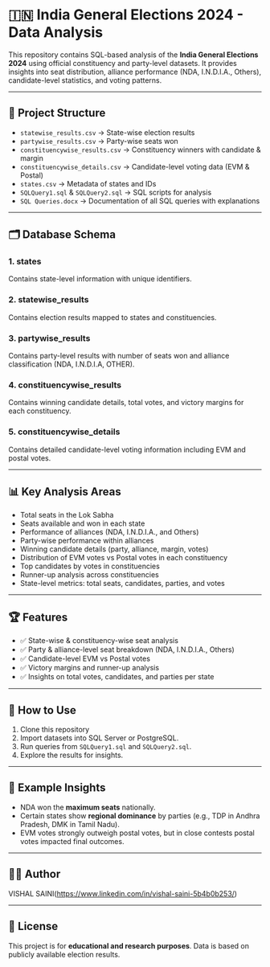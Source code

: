 # 🇮🇳 India General Elections 2024 - Data Analysis

This repository contains SQL-based analysis of the **India General
Elections 2024** using official constituency and party-level datasets.
It provides insights into seat distribution, alliance performance (NDA,
I.N.D.I.A., Others), candidate-level statistics, and voting patterns.

------------------------------------------------------------------------

## 📂 Project Structure

-   `statewise_results.csv` → State-wise election results
-   `partywise_results.csv` → Party-wise seats won
-   `constituencywise_results.csv` → Constituency winners with candidate
    & margin
-   `constituencywise_details.csv` → Candidate-level voting data (EVM &
    Postal)
-   `states.csv` → Metadata of states and IDs
-   `SQLQuery1.sql` & `SQLQuery2.sql` → SQL scripts for analysis
-   `SQL Queries.docx` → Documentation of all SQL queries with
    explanations

------------------------------------------------------------------------

## 🗂️ Database Schema

### 1. **states**

Contains state-level information with unique identifiers.

### 2. **statewise_results**

Contains election results mapped to states and constituencies.

### 3. **partywise_results**

Contains party-level results with number of seats won and alliance
classification (NDA, I.N.D.I.A, OTHER).

### 4. **constituencywise_results**

Contains winning candidate details, total votes, and victory margins for
each constituency.

### 5. **constituencywise_details**

Contains detailed candidate-level voting information including EVM and
postal votes.

------------------------------------------------------------------------

## 📊 Key Analysis Areas

-   Total seats in the Lok Sabha
-   Seats available and won in each state
-   Performance of alliances (NDA, I.N.D.I.A., and Others)
-   Party-wise performance within alliances
-   Winning candidate details (party, alliance, margin, votes)
-   Distribution of EVM votes vs Postal votes in each constituency
-   Top candidates by votes in constituencies
-   Runner-up analysis across constituencies
-   State-level metrics: total seats, candidates, parties, and votes

------------------------------------------------------------------------

## 🏆 Features

-   ✅ State-wise & constituency-wise seat analysis
-   ✅ Party & alliance-level seat breakdown (NDA, I.N.D.I.A., Others)
-   ✅ Candidate-level EVM vs Postal votes
-   ✅ Victory margins and runner-up analysis
-   ✅ Insights on total votes, candidates, and parties per state

------------------------------------------------------------------------

## 🚀 How to Use

1.  Clone this repository
2.  Import datasets into SQL Server or PostgreSQL.
3.  Run queries from `SQLQuery1.sql` and `SQLQuery2.sql`.
4.  Explore the results for insights.

------------------------------------------------------------------------

## 📌 Example Insights

-   NDA won the **maximum seats** nationally.
-   Certain states show **regional dominance** by parties (e.g., TDP in
    Andhra Pradesh, DMK in Tamil Nadu).
-   EVM votes strongly outweigh postal votes, but in close contests
    postal votes impacted final outcomes.

------------------------------------------------------------------------

## 👨‍💻 Author
VISHAL SAINI(https://www.linkedin.com/in/vishal-saini-5b4b0b253/)

------------------------------------------------------------------------

## 📜 License

This project is for **educational and research purposes**. Data is based
on publicly available election results.
